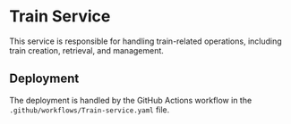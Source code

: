 # Train Service

This service is responsible for handling train-related operations, including train creation, retrieval, and management.

## Deployment

The deployment is handled by the GitHub Actions workflow in the `.github/workflows/Train-service.yaml` file.
